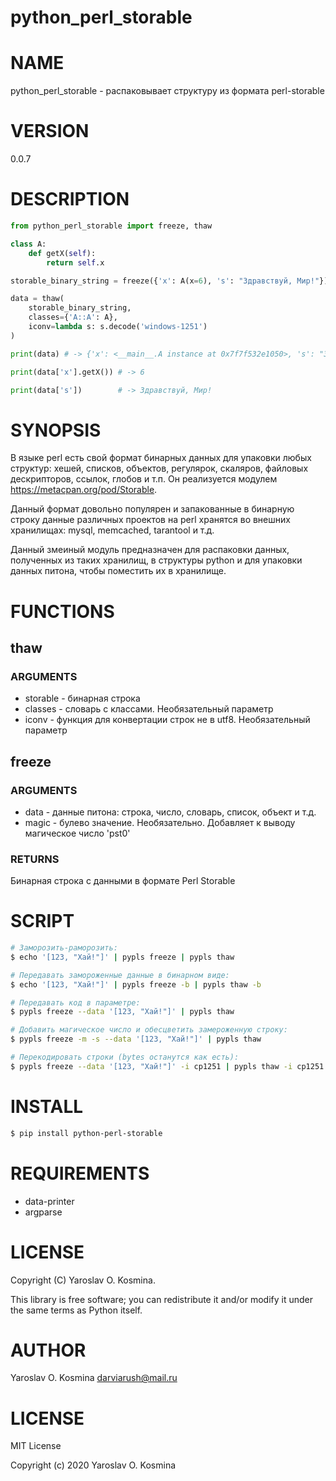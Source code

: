 # python_perl_storable

# NAME

python_perl_storable - распаковывает структуру из формата perl-storable

# VERSION

0.0.7

# DESCRIPTION

```python
from python_perl_storable import freeze, thaw

class A:
    def getX(self):
        return self.x

storable_binary_string = freeze({'x': A(x=6), 's': "Здравствуй, Мир!"})

data = thaw(
	storable_binary_string, 
	classes={'A::A': A}, 
	iconv=lambda s: s.decode('windows-1251')
)

print(data) # -> {'x': <__main__.A instance at 0x7f7f532e1050>, 's': "Здравствуй, Мир!"}

print(data['x'].getX()) # -> 6

print(data['s'])        # -> Здравствуй, Мир!
```

# SYNOPSIS

В языке perl есть свой формат бинарных данных для упаковки любых структур: хешей, списков, объектов, регулярок, скаляров, файловых дескрипторов, ссылок, глобов и т.п. Он реализуется модулем https://metacpan.org/pod/Storable.

Данный формат довольно популярен и запакованные в бинарную строку данные различных проектов на perl хранятся во внешних хранилищах: mysql, memcached, tarantool и т.д.

Данный змеиный модуль предназначен для распаковки данных, полученных из таких хранилищ, в структуры python и для упаковки данных питона, чтобы поместить их в хранилище.  

# FUNCTIONS

## thaw

### ARGUMENTS

- storable - бинарная строка
- classes - словарь с классами. Необязательный параметр
- iconv - функция для конвертации строк не в utf8. Необязательный параметр

## freeze

### ARGUMENTS

- data - данные питона: строка, число, словарь, список, объект и т.д.
- magic - булево значение. Необязательно. Добавляет к выводу магическое число 'pst0'

### RETURNS

Бинарная строка с данными в формате Perl Storable

# SCRIPT

```sh
# Заморозить-раморозить:
$ echo '[123, "Хай!"]' | pypls freeze | pypls thaw

# Передавать замороженные данные в бинарном виде:
$ echo '[123, "Хай!"]' | pypls freeze -b | pypls thaw -b

# Передавать код в параметре:
$ pypls freeze --data '[123, "Хай!"]' | pypls thaw

# Добавить магическое число и обесцветить замероженную строку:
$ pypls freeze -m -s --data '[123, "Хай!"]' | pypls thaw

# Перекодировать строки (bytes останутся как есть):
$ pypls freeze --data '[123, "Хай!"]' -i cp1251 | pypls thaw -i cp1251

```

# INSTALL

```sh
$ pip install python-perl-storable
```

# REQUIREMENTS

* data-printer
* argparse

# LICENSE

Copyright (C) Yaroslav O. Kosmina.

This library is free software; you can redistribute it and/or modify
it under the same terms as Python itself.

# AUTHOR

Yaroslav O. Kosmina <darviarush@mail.ru>

# LICENSE

MIT License

Copyright (c) 2020 Yaroslav O. Kosmina

